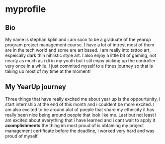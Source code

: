 # myprofile
## Bio
My name is stephan kplin and i am soon to be a graduate of the yearup program project management course. I have a lot of intrest most of them are in the tech world and some are art based. I am really into tattoo art, espeically dark thin nihlistic style art. I also enjoy a little bit of gaming, not nearly as much as i di in my youth but i stil enjoy picking up the controller very once in a while. I just commited myself to a fitnes journey so that is taking up most of my time at the moment!
## My YearUp journey
Three things that have really  excited me about year up is the oppourtunity, i start internship at the end of this month and i couldent be more excited. I am also excited to be around alot of poeple that share my ethnicity it has really been nice being around people that look like me. Last but not least i am excited about everything that i have learned and i cant wait to apply it
**acomplishments** the thing im most proud of is obtaining my project management certificate before the deadline, i worked very hard and was proud of myself.

